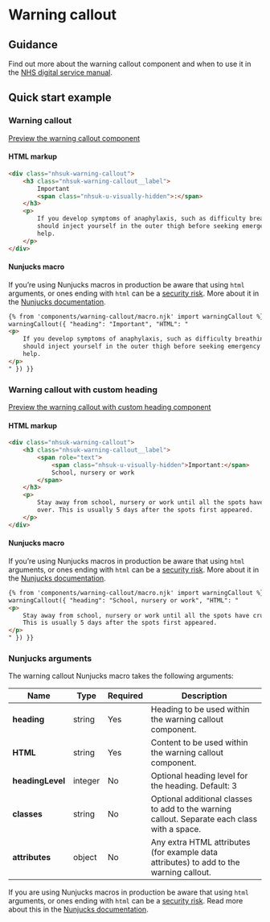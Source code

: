 # Warning callout

## Guidance

Find out more about the warning callout component and when to use it in the [NHS digital service manual](https://service-manual.nhs.uk/design-system/components/warning-callout).

## Quick start example

### Warning callout

[Preview the warning callout component](https://nhsuk.github.io/nhsuk-frontend/components/warning-callout/index.html)

#### HTML markup

```html
<div class="nhsuk-warning-callout">
	<h3 class="nhsuk-warning-callout__label">
		Important
		<span class="nhsuk-u-visually-hidden">:</span>
	</h3>
	<p>
		If you develop symptoms of anaphylaxis, such as difficulty breathing, you
		should inject yourself in the outer thigh before seeking emergency medical
		help.
	</p>
</div>
```

#### Nunjucks macro

If you’re using Nunjucks macros in production be aware that using `html` arguments, or ones ending with `html` can be a [security risk](https://en.wikipedia.org/wiki/Cross-site_scripting). More about it in the [Nunjucks documentation](https://mozilla.github.io/nunjucks/api.html#user-defined-templates-warning).

```html
{% from 'components/warning-callout/macro.njk' import warningCallout %} {{
warningCallout({ "heading": "Important", "HTML": "
<p>
	If you develop symptoms of anaphylaxis, such as difficulty breathing, you
	should inject yourself in the outer thigh before seeking emergency medical
	help.
</p>
" }) }}
```

### Warning callout with custom heading

[Preview the warning callout with custom heading component](https://nhsuk.github.io/nhsuk-frontend/components/warning-callout/custom-heading.html)

#### HTML markup

```html
<div class="nhsuk-warning-callout">
	<h3 class="nhsuk-warning-callout__label">
		<span role="text">
			<span class="nhsuk-u-visually-hidden">Important:</span>
			School, nursery or work
		</span>
	</h3>
	<p>
		Stay away from school, nursery or work until all the spots have crusted
		over. This is usually 5 days after the spots first appeared.
	</p>
</div>
```

#### Nunjucks macro

If you’re using Nunjucks macros in production be aware that using `html` arguments, or ones ending with `html` can be a [security risk](https://en.wikipedia.org/wiki/Cross-site_scripting). More about it in the [Nunjucks documentation](https://mozilla.github.io/nunjucks/api.html#user-defined-templates-warning).

```html
{% from 'components/warning-callout/macro.njk' import warningCallout %} {{
warningCallout({ "heading": "School, nursery or work", "HTML": "
<p>
	Stay away from school, nursery or work until all the spots have crusted over.
	This is usually 5 days after the spots first appeared.
</p>
" }) }}
```

### Nunjucks arguments

The warning callout Nunjucks macro takes the following arguments:

| Name             | Type    | Required | Description                                                                                  |
| ---------------- | ------- | -------- | -------------------------------------------------------------------------------------------- |
| **heading**      | string  | Yes      | Heading to be used within the warning callout component.                                     |
| **HTML**         | string  | Yes      | Content to be used within the warning callout component.                                     |
| **headingLevel** | integer | No       | Optional heading level for the heading. Default: 3                                           |
| **classes**      | string  | No       | Optional additional classes to add to the warning callout. Separate each class with a space. |
| **attributes**   | object  | No       | Any extra HTML attributes (for example data attributes) to add to the warning callout.       |

If you are using Nunjucks macros in production be aware that using `html` arguments, or ones ending with `html` can be a [security risk](https://developer.mozilla.org/en-US/docs/Glossary/Cross-site_scripting). Read more about this in the [Nunjucks documentation](https://mozilla.github.io/nunjucks/api.html#user-defined-templates-warning).
